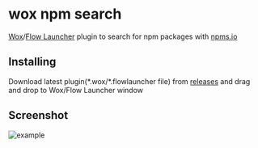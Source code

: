 wox npm search
==================

[Wox](https://github.com/Wox-launcher/Wox)/[Flow Launcher](https://github.com/Flow-Launcher/Flow.Launcher) plugin to search for npm packages with [npms.io](https://npms.io)

## Installing

Download latest plugin(\*.wox/\*.flowlauncher file) from [releases](https://github.com/roose/wox-npms-search/releases) and drag and drop to Wox/Flow Launcher window

## Screenshot

![example](https://habrastorage.org/files/6cf/ccd/643/6cfccd643a1243558dea491883837d93.png)
